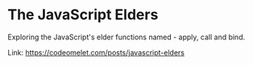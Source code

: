 # The JavaScript Elders

Exploring the JavaScript's elder functions named - apply, call and bind.

Link: https://codeomelet.com/posts/javascript-elders